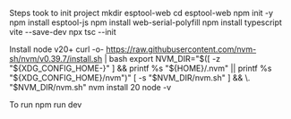 









Steps took to init project
mkdir esptool-web
cd esptool-web
npm init -y
npm install esptool-js
npm install web-serial-polyfill
npm install typescript vite --save-dev
npx tsc --init


Install node v20+
curl -o- https://raw.githubusercontent.com/nvm-sh/nvm/v0.39.7/install.sh | bash
export NVM_DIR="$([ -z "${XDG_CONFIG_HOME-}" ] && printf %s "${HOME}/.nvm" || printf %s "${XDG_CONFIG_HOME}/nvm")"
[ -s "$NVM_DIR/nvm.sh" ] && \. "$NVM_DIR/nvm.sh"
nvm install 20
node -v




To run
npm run dev
